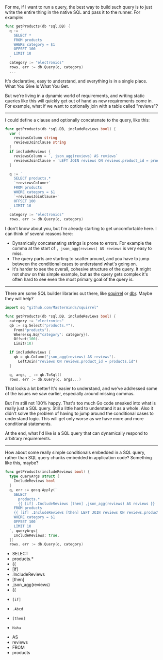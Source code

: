 For me, if I want to run a query, the best way to build such query is to just write the entire thing in the native SQL and pass it to the runner. For example:
```go
func getProducts(db *sql.DB) {
  q := `
    SELECT *
    FROM products
    WHERE category = $1
    OFFSET 100
    LIMIT 10
  `
  category := "electronics"
  rows, err := db.Query(q, category)
  ...
```
It's declarative, easy to understand, and everything is in a single place. What You Give Is What You Get.

But we're living in a dynamic world of requirements, and writing static queries like this will quickly get out of hand as new requirements come in. For example, what if we want to optionally join with a table called "reviews"?

* * *

I could define a clause and optionally concatenate to the query, like this:

```go
func getProducts(db *sql.DB, includeReviews bool) {
  var (
    reviewsColumn string
    reviewsJoinClause string
  )
  if includeReviews {
    reviewsColumn = `, json_agg(reviews) AS reviews`
    reviewsJoinClause = `LEFT JOIN reviews ON reviews.product_id = products.id`
  }

  q := `
    SELECT products.*
    `+reviewsColumn+`
    FROM products
    WHERE category = $1
    `+reviewsJoinClause+`
    OFFSET 100
    LIMIT 10
  `
  category := "electronics"
  rows, err := db.Query(q, category)
```

I don't know about you, but I'm already starting to get uncomfortable here. I can think of several reasons here:
- Dynamically concatenating strings is prone to errors. For example the comma at the start of `, json_agg(reviews) AS reviews` is very easy to miss.
- The query parts are starting to scatter around, and you have to jump between the conditional cases to understand what's going on.
- It's harder to see the overall, cohesive structure of the query. It might not show on this simple example, but as the query gets complex it's often hard to see even the most primary goal of the query is.

* * *

There are some SQL builder libraries out there, like [squirrel](https://github.com/Masterminds/squirrel) or [dbr](https://github.com/gocraft/dbr). Maybe they will help?

```go
import sq "github.com/Masterminds/squirrel"

func getProducts(db *sql.DB, includeReviews bool) {
  category := "electronics"
  qb := sq.Select("products.*").
    From("products").
    Where(sq.Eq{"category": category}).
    Offset(100).
    Limit(10)

  if includeReviews {
    qb = qb.Column("json_agg(reviews) AS reviews").
      LeftJoin("reviews ON reviews.product_id = products.id")
  }

  q, args, _ := qb.ToSql()
  rows, err := db.Query(q, args...)
```

That looks a lot better! It's easier to understand, and we've addressed some of the issues we saw earlier, especially around missing commas.

But I'm still not 100% happy. That's too much Go code sneaked into what is really just a SQL query. Still a little hard to understand it as a whole. Also it didn't solve the problem of having to jump around the conditional cases to understand logic. This will get only worse as we have more and more conditional statements.

At the end, what I'd like is a SQL query that can dynamically respond to arbitrary requirements.

* * *

How about some really simple conditionals embedded in a SQL query, rather than SQL query chunks embedded in application code? Something like this, maybe?

```go
func getProducts(includeReviews bool) {
  type queryArgs struct {
    IncludeReviews bool
  }
  q, err := gosq.Apply(`
    SELECT
      products.*
      {{ [if] .IncludeReviews [then] ,json_agg(reviews) AS reviews }}
    FROM products
    {{ [if] .IncludeReviews [then] LEFT JOIN reviews ON reviews.product_id = products.id }}
    WHERE category = $1
    OFFSET 100
    LIMIT 10
  `, queryArgs{
    IncludeReviews: true,
  })
  rows, err := db.Query(q, category)
```

- SELECT
- products.*
- {{
-   [if]
-   .IncludeReviews
-   [then]
-   ,json_agg(reviews)
-   {{
-     [if]
-     .Abcd
-     [then]
-     Haha
-   AS
-   reviews
- FROM
- products
